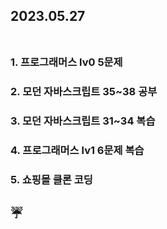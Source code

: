 ## 2023.05.27<br/><br/>

### 1. 프로그래머스 lv0 5문제


### 2. 모던 자바스크립트 35~38 공부
### 3. 모던 자바스크립트 31~34 복습
### 4. 프로그래머스 lv1 6문제 복습
### 5. 쇼핑몰 클론 코딩 


## ☔